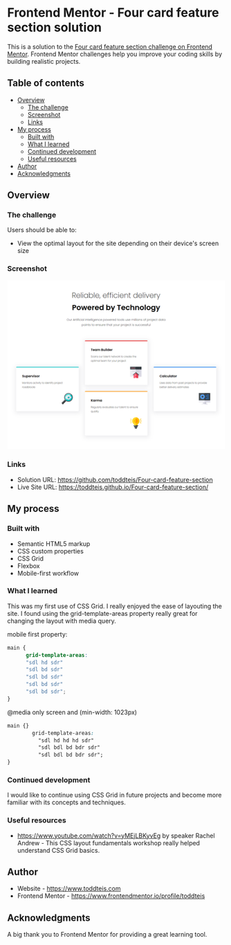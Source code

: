 # Frontend Mentor - Four card feature section solution

This is a solution to the [Four card feature section challenge on Frontend Mentor](https://www.frontendmentor.io/challenges/four-card-feature-section-weK1eFYK). Frontend Mentor challenges help you improve your coding skills by building realistic projects. 

## Table of contents

- [Overview](#overview)
  - [The challenge](#the-challenge)
  - [Screenshot](#screenshot)
  - [Links](#links)
- [My process](#my-process)
  - [Built with](#built-with)
  - [What I learned](#what-i-learned)
  - [Continued development](#continued-development)
  - [Useful resources](#useful-resources)
- [Author](#author)
- [Acknowledgments](#acknowledgments)


## Overview

### The challenge

Users should be able to:

- View the optimal layout for the site depending on their device's screen size

### Screenshot

![](./images/screenshot.png)

### Links

- Solution URL: https://github.com/toddteis/Four-card-feature-section
- Live Site URL: https://toddteis.github.io/Four-card-feature-section/

## My process

### Built with

- Semantic HTML5 markup
- CSS custom properties
- CSS Grid
- Flexbox
- Mobile-first workflow

### What I learned

This was my first use of CSS Grid. I really enjoyed the ease of layouting the site. I found using the grid-template-areas property really great for changing the layout with media query.

mobile first property:

```css
main {
      grid-template-areas:
      "sdl hd sdr"
      "sdl bd sdr"
      "sdl bd sdr"
      "sdl bd sdr"
      "sdl bd sdr";
}
```

@media only screen and (min-width: 1023px)

```css
main {}
        grid-template-areas:
          "sdl hd hd hd sdr"
          "sdl bdl bd bdr sdr"
          "sdl bdl bd bdr sdr";
}
```

### Continued development

I would like to continue using CSS Grid in future projects and become more familiar with its concepts and techniques.

### Useful resources

- https://www.youtube.com/watch?v=yMEjLBKyvEg by speaker Rachel Andrew - This CSS layout fundamentals workshop really helped understand CSS Grid basics.

## Author

- Website - https://www.toddteis.com
- Frontend Mentor - https://www.frontendmentor.io/profile/toddteis

## Acknowledgments

A big thank you to Frontend Mentor for providing a great learning tool.